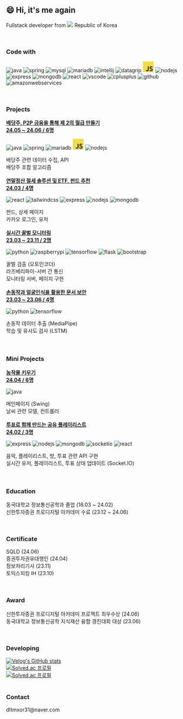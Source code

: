 <h2> 😄 Hi, it's me again </h2>

<p>
  Fullstack developer from 
  <img src="https://github.com/seungtoctoc/seungtoctoc/assets/102455571/1ba368a1-9f46-4486-b20c-7d6b41e5fd48" width="13"/> 
  Republic of Korea
</p><br/>

<h3> Code with </h3>
<p>
  <img src="https://cdn.jsdelivr.net/gh/devicons/devicon@latest/icons/java/java-original.svg" alt="java" width="30"/>
  <img src="https://cdn.jsdelivr.net/gh/devicons/devicon@latest/icons/spring/spring-original.svg" alt="spring" width="30"/>
  <img src="https://cdn.jsdelivr.net/gh/devicons/devicon@latest/icons/mysql/mysql-original.svg" alt="mysql" width="30"/>
  <img src="https://cdn.jsdelivr.net/gh/devicons/devicon@latest/icons/mariadb/mariadb-original.svg" alt="mariadb" width="30"/>
  <img src="https://cdn.jsdelivr.net/gh/devicons/devicon@latest/icons/intellij/intellij-original.svg" alt="intellij" width="30"/>
  <img src="https://cdn.jsdelivr.net/gh/devicons/devicon@latest/icons/datagrip/datagrip-original.svg" alt="datagrip" width="30"/>

  <img src="https://raw.githubusercontent.com/devicons/devicon/master/icons/javascript/javascript-original.svg" alt="javascript" width="30"/>
  <img src="https://cdn.jsdelivr.net/gh/devicons/devicon@latest/icons/nodejs/nodejs-plain-wordmark.svg" alt="nodejs" width="30"/>
  <img src="https://cdn.jsdelivr.net/gh/devicons/devicon@latest/icons/express/express-original.svg" alt="express" width="30"/>
  <img src="https://cdn.jsdelivr.net/gh/devicons/devicon@latest/icons/mongodb/mongodb-original.svg" alt="mongodb" width="30"/>
  <img src="https://cdn.jsdelivr.net/gh/devicons/devicon@latest/icons/react/react-original.svg" alt="react" width="30"/>
  <img src="https://cdn.jsdelivr.net/gh/devicons/devicon@latest/icons/vscode/vscode-original.svg" alt="vscode" width="30"/>

  <img src="https://cdn.jsdelivr.net/gh/devicons/devicon@latest/icons/cplusplus/cplusplus-original.svg" alt="cplusplus" width="30"/>

  <img src="https://cdn.jsdelivr.net/gh/devicons/devicon@latest/icons/github/github-original.svg" alt="github" width="30"/>
  <img src="https://cdn.jsdelivr.net/gh/devicons/devicon@latest/icons/amazonwebservices/amazonwebservices-original-wordmark.svg" alt="amazonwebservices" width="30"/>
</p><br/>

<h3> Projects </h3>
<div>
  <a href="https://github.com/PDA-Dontouch">
    <strong>
      배당주, P2P 금융을 통해 제 2의 월급 만들기<br/>
      24.05 ~ 24.06 / 6명
    </strong>
  </a>
  <p>
    <img src="https://cdn.jsdelivr.net/gh/devicons/devicon@latest/icons/java/java-original.svg" alt="java" width="30"/>
    <img src="https://cdn.jsdelivr.net/gh/devicons/devicon@latest/icons/spring/spring-original.svg" alt="spring" width="30"/>
    <img src="https://cdn.jsdelivr.net/gh/devicons/devicon@latest/icons/mariadb/mariadb-original.svg" alt="mariadb" width="30"/>
    <img src="https://raw.githubusercontent.com/devicons/devicon/master/icons/javascript/javascript-original.svg" alt="javascript" width="30"/>
    <img src="https://cdn.jsdelivr.net/gh/devicons/devicon@latest/icons/nodejs/nodejs-plain-wordmark.svg" alt="nodejs" width="30"/>
  </p>
  배당주 관련 데이터 수집, API<br/>
  배당주 조합 알고리즘<br/>
</div><br/>
<div>
  <a href="https://github.com/13th-month-lucky">
    <strong>
      연말정산 절세 솔루션 및 ETF, 펀드 추천<br/>
      24.03 / 4명
    </strong>
  </a>
  <p>
    <img src="https://cdn.jsdelivr.net/gh/devicons/devicon@latest/icons/react/react-original.svg" alt="react" width="30"/>
    <img src="https://cdn.jsdelivr.net/gh/devicons/devicon@latest/icons/tailwindcss/tailwindcss-original.svg" alt="tailwindcss" width="30"/>
    <img src="https://cdn.jsdelivr.net/gh/devicons/devicon@latest/icons/express/express-original.svg" alt="express" width="30"/>
    <img src="https://cdn.jsdelivr.net/gh/devicons/devicon@latest/icons/nodejs/nodejs-plain-wordmark.svg" alt="nodejs" width="30"/>
    <img src="https://cdn.jsdelivr.net/gh/devicons/devicon@latest/icons/mongodb/mongodb-original.svg" alt="mongodb" width="30"/>
  </p>
  펀드, 상세 페이지<br/>
  카카오 로그인, 유저<br/>
</div><br/>
<div>
  <a href="https://github.com/seungtoctoc/monitoring-bee">
    <strong>
      실시간 꿀벌 모니터링<br/>
      23.03 ~ 23.11 / 2명
    </strong>
  </a>
  <p>
    <img src="https://cdn.jsdelivr.net/gh/devicons/devicon@latest/icons/python/python-original.svg" alt="python" width="30"/>
    <img src="https://cdn.jsdelivr.net/gh/devicons/devicon@latest/icons/raspberrypi/raspberrypi-original.svg"
    alt="raspberrypi" width="30"/>
    <img src="https://cdn.jsdelivr.net/gh/devicons/devicon@latest/icons/tensorflow/tensorflow-original.svg"
    alt="tensorflow" width="30"/>
    <img src="https://cdn.jsdelivr.net/gh/devicons/devicon@latest/icons/flask/flask-original.svg"
    alt="flask" width="30"/>
    <img src="https://cdn.jsdelivr.net/gh/devicons/devicon@latest/icons/bootstrap/bootstrap-original.svg" alt="bootstrap" width="30"/>
  </p>
  꿀벌 검출 (오토인코더)<br/>
  라즈베리파이-서버 간 통신<br/>
  모니터링 서버, 페이지 구현<br/>
</div><br/>
<div>
  <a href="https://github.com/seungtoctoc/hand-motion-password">
    <strong>
      손동작과 얼굴인식을 활용한 문서 보안<br/>
      23.03 ~ 23.06 / 4명
    </strong>
  </a>
  <p>
    <img src="https://cdn.jsdelivr.net/gh/devicons/devicon@latest/icons/python/python-original.svg" alt="python" width="30"/>
    <img src="https://cdn.jsdelivr.net/gh/devicons/devicon@latest/icons/tensorflow/tensorflow-original.svg"
    alt="tensorflow" width="30"/>
  </p>
  손동작 데이터 추출 (MediaPipe)<br/>
  학습 및 유사도 검사 (LSTM)<br/>
</div><br/><br/>

<h3> Mini Projects </h3>
<div>
  <a href="https://github.com/grow-with-us-PDA">
    <strong>
      농작물 키우기<br/>
      24.04 / 6명
    </strong>
  </a>
  <p>
    <img src="https://cdn.jsdelivr.net/gh/devicons/devicon@latest/icons/java/java-original.svg" alt="java" width="30"/>
  </p>
  메인페이지 (Swing)<br/>
  날씨 관련 모델, 컨트롤러<br/>
</div><br/>
<div>
  <a href="https://github.com/pick-playlist">
    <strong>
      투표로 함께 만드는 공유 플레이리스트<br/>
      24.02 / 3명
    </strong>
  </a>
  <p>
    <img src="https://cdn.jsdelivr.net/gh/devicons/devicon@latest/icons/express/express-original.svg" alt="express" width="30"/>
    <img src="https://cdn.jsdelivr.net/gh/devicons/devicon@latest/icons/nodejs/nodejs-plain-wordmark.svg" alt="nodejs" width="30"/>
    <img src="https://cdn.jsdelivr.net/gh/devicons/devicon@latest/icons/mongodb/mongodb-original.svg" alt="mongodb" width="30"/>
    <img src="https://cdn.jsdelivr.net/gh/devicons/devicon@latest/icons/socketio/socketio-original.svg" alt="socketio" width="30"/>
    <img src="https://cdn.jsdelivr.net/gh/devicons/devicon@latest/icons/react/react-original.svg" alt="react" width="30"/>
  </p>
  음악, 플레이리스트, 방, 투표 관련 API 구현<br/>
  실시간 유저, 플레이리스트, 투표 상태 업데이트 (Socket.IO)<br/>
</div><br/><br/>

<h3> Education </h3>
<p>
  동국대학교 정보통신공학과 졸업 (18.03 ~ 24.02)<br/>
  신한투자증권 프로디지털 아카데미 수료 (23.12 ~ 24.06)
</p><br/>

<h3> Certificate </h3>
<p>
  SQLD (24.06)<br/>
  증권투자권유대행인 (24.04)<br/>
  정보처리기사 (23.11)<br/>
  토익스피킹 IH (23.10)
</p><br/>

<h3> Award </h3>
<p>
  신한투자증권 프로디지털 아카데미 프로젝트 최우수상 (24.06)<br/>
  동국대학교 정보통신공학 지식재산 융합 경진대회 대상 (23.06)
</p><br/>

<h3> Developing </h3>

[![Velog's GitHub stats](https://velog-readme-stats.vercel.app/api?name=seungtoctoc)](https://github.com=seungtoctoc/velog-readme-stats)<br/>
[![Solved.ac
프로필](http://mazassumnida.wtf/api/v2/generate_badge?boj=dltmxor31)](https://solved.ac/dltmxor31)<br/>
[![Solved.ac
프로필](http://mazassumnida.wtf/api/v2/generate_badge?boj=seungtoctoc)](https://solved.ac/seungtoctoc)<br/><br/>


<h3> Contact </h3>
<p>
  dltmxor31@naver.com
</p><br/>